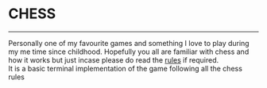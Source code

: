 # CHESS
<hr>
Personally one of my favourite games and something I love to play during my me time since childhood. Hopefully you all are familiar with chess and how it works but just incase please do read the <a href= "https://www.chess.com/learn-how-to-play-chess">rules</a> if required. <br>
It is a basic terminal implementation of the game following all the chess rules


